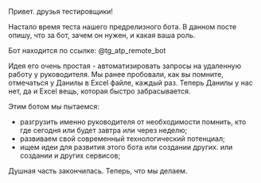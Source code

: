 Привет. друзья тестировщики!

Настало время теста нашего предрелизного бота. 
В данном посте опишу, что за бот, зачем он нужен, и какая ваша роль. 

Бот находится по ссылке: @tg_atp_remote_bot

Идея его очень простая - автоматизировать запросы на удаленную работу у руководителя. 
Мы ранее пробовали, как вы помните, отмечаться у Данилы в Excel файле, каждый раз. Теперь Данилы у нас нет, да и Excel вещь, которая быстро забрасывается. 

Этим ботом мы пытаемся: 
- разгрузить именно руководителя от необходимости помнить, кто где сегодня или будет завтра или через неделю;
- развиваем свой современный технологический потенциал;
- ищем идеи для развития этого бота или создании других. или создании и других сервисов;

Душная часть закончилась. Теперь, что мы делаем.




